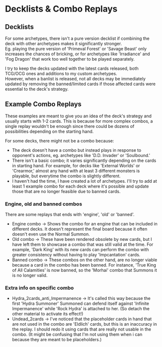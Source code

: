 #  Decklists & Combo Replays

## Decklists

For some archetypes, there isn't a pure version decklist if combining the deck with other archetypes makes it significantly stronger.<br>
Eg. playing the pure version of 'Primeval Forest' or 'Savage Beast' only increases the chances of bricking, or for archetypes like 'Irradiance' and 'Fog Dragon' that work too well together to be played separately.

I try to keep the decks updated with the latest cards released, both TCG/OCG ones and additions to my custom archetypes.<br>
However, when a banlist is released, not all decks may be immediately updated by removing the banned/limited cards if those affected cards were essential to the deck's strategy.

## Example Combo Replays

These examples are meant to give you an idea of the deck's strategy and usually starts with 1-2 cards. This is because for more complex combos, a single replay wouldn't be enough since there could be dozens of possibilities depending on the starting hand.<br>

For some decks, there might not be a combo because:
* The deck doesn't have a combo but instead plays in response to opponent's actions, eg. archetypes like 'D.D. Invader' or 'Soulbound.'
* There isn't a basic combo; it varies significantly depending on the cards in starting hand. For example, for decks like 'External Worlds' or 'Crearmor,' almost any hand with at least 3 different monsters is playable, but everytime the combo is slightly different.
* I haven't had the time, I have created a lot of archetypes. I'll try to add at least 1 example combo for each deck where it's possible and update those that are no longer feasible due to banned cards.

### Engine, old and banned combos

There are some replays that ends with 'engine', 'old' or 'banned'.

* Engine combo -> Shows the combo for an engine that can be included in different decks. It doesn't represent the final board because it often doesn't even use the Normal Summon.
* Old combo -> These have been rendered obsolete by new cards, but I have left them to showcase a combo that was still valid at the time. For example, 'Dark King' with its new cards can perform the combo with greater consistency without having to play 'Impcantation' cards.
* Banned combo -> These combos on the other hand, are no longer viable because a card in the combo has been banned. For instance, 'True King of All Calamities' is now banned, so the 'Morhai' combo that Summons it is no longer valid.

### Extra info on specific combo

* Hydra_2cards_anti_Impermanence -> It's called this way because the first 'Hydra Summoner' Summoned can defend itself against 'Infinite Impermanence' while 'Rock Hydra' is attached to her. (So detach the other material to activate its effect!)
* Undead_2cards -> I've noticed that the placeholder cards in hand that are not used in the combo are 'Eldlich' cards, but this is an inaccuracy in the replay. I should redo it using cards that are really not usable in the combo. (It might be confusing that I'm not using them when i can because they are meant to be placeholders.)
